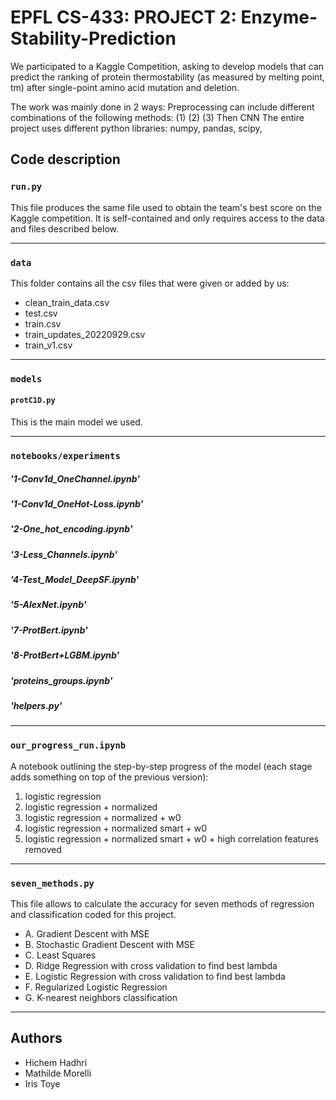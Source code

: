 # EPFL CS-433: PROJECT 2: Enzyme-Stability-Prediction


We participated to a Kaggle Competition, asking to develop models that can predict the ranking of protein thermostability (as measured by melting point, tm) after single-point amino acid mutation and deletion.


The work was mainly done in 2 ways:
Preprocessing can include different combinations of the following methods: (1)  (2)  (3) 
Then CNN
The entire project uses different python libraries: numpy, pandas, scipy, 


## Code description 

### `run.py`

This file produces the same file used to obtain the team's best score on the Kaggle competition. It is self-contained and only requires access to the data and files described below.

---

### `data`

This folder contains all the csv files that were given or added by us:
* clean_train_data.csv
* test.csv
* train.csv
* train_updates_20220929.csv
* train_v1.csv


---

### `models`

#### `protC1D.py`

This is the main model we used.

---

### `notebooks/experiments`

##### '1-Conv1d_OneChannel.ipynb'
##### '1-Conv1d_OneHot-Loss.ipynb'
##### '2-One_hot_encoding.ipynb'
##### '3-Less_Channels.ipynb'
##### '4-Test_Model_DeepSF.ipynb'
##### '5-AlexNet.ipynb'
##### '7-ProtBert.ipynb'
##### '8-ProtBert+LGBM.ipynb'

##### 'proteins_groups.ipynb'
##### 'helpers.py'

--- 

### `our_progress_run.ipynb`

A notebook outlining the step-by-step progress of the model (each stage adds something on top of the previous version):

1. logistic regression 
2. logistic regression + normalized 
3. logistic regression + normalized + w0
4. logistic regression + normalized smart + w0
5. logistic regression + normalized smart + w0 + high correlation features removed


---
### `seven_methods.py`

This file allows to calculate the accuracy for seven methods of regression and classification coded for this project.

* A. Gradient Descent with MSE
* B. Stochastic Gradient Descent with MSE
* C. Least Squares 
* D. Ridge Regression with cross validation to find best lambda
* E. Logistic Regression with cross validation to find best lambda
* F. Regularized Logistic Regression
* G. K-nearest neighbors classification



---
## Authors 

* Hichem Hadhri
* Mathilde Morelli
* Iris Toye


